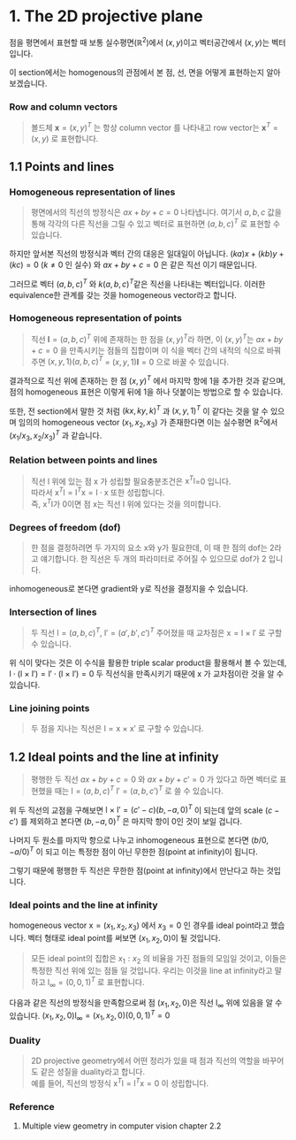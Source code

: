 # **1. The 2D projective plane**

점을 평면에서 표현할 때 보통 실수평면($\mathbb{R}^2$)에서 ($x,y$)이고 벡터공간에서 ($x,y$)는 벡터입니다. 

이 section에서는 homogenous의 관점에서 본 점, 선, 면을 어떻게 표현하는지 알아보겠습니다.

### **Row and column vectors**
>볼드체 $\mathbf{x} = (x,y)^T$ 는 항상 column vector 를 나타내고 row vector는 $\mathbf{x}^T=(x,y)$ 로 표현합니다.

## **1.1 Points and lines**

### **Homogeneous representation of lines**

>평면에서의 직선의 방정식은 $ax+by+c=0$ 나타냅니다. 여기서 $a,b,c$ 값을 통해 각각의 다른 직선을 그릴 수 있고 벡터로 표현하면 $(a,b,c)^T$ 로 표현할 수 있습니다.

하지만 앞서본 직선의 방정식과 벡터 간의 대응은 일대일이 아닙니다. $(ka)x+(kb)y+(kc)=0$ ($k\neq0$ 인 실수) 와 $ax+by+c=0$ 은 같은 직선 이기 때문입니다.

그러므로 벡터 $(a,b,c)^T$ 와 $k(a,b,c)^T$같은 직선을 나타내는 벡터입니다. 이러한 equivalence한 관계를 갖는 것을 homogeneous vector라고 합니다.

### **Homogeneous representation of points**

>직선 $\mathbf{l}=(a,b,c)^T$ 위에 존재하는 한 점을 $(x,y)^T$라 하면, 이 $(x,y)^T$는 $ax+by+c=0$ 을 만족시키는 점들의 집합이며 이 식을 벡터 간의 내적의 식으로 바꿔주면 $(x,y,1)(a,b,c)^T$ = $(x,y,1)\mathbf{l}= 0$ 으로 바꿀 수 있습니다.<br>

결과적으로 직선 위에 존재하는 한 점 $(x,y)^T$ 에서 마지막 항에 1을 추가한 것과 같으며, 점의 homogeneous 표현은 이렇게 뒤에 1을 하나 덧붙이는 방법으로 할 수 있습니다.

또한, 전 section에서 말한 것 처럼 $(kx,ky,k)^T$ 과  $(x,y,1)^T$ 이 같다는 것을 알 수 있으며 임의의 homogeneous vector $(x_1,x_2,x_3)$ 가 존재한다면 이는 실수평면 $\mathbb{R}^2$에서 $(x_1/x_3,x_2/x_3)^T$ 과 같습니다.


### **Relation between points and lines**
> 직선 $\text{l}$ 위에 있는 점 $\text{x}$ 가 성립할 필요충분조건은 $\text{x}^T\text{l}$=0 입니다. <br>
따라서 $\text{x}^T\text{l} = \text{l}^T\text{x} = \text{l}\cdot\text{x}$ 또한 성립합니다. <br>
즉, $\text{x}^T\text{l}$가 0이면 점 $\text{x}$는 직선 $\text{l}$ 위에 있다는 것을 의미합니다.<br>


### **Degrees of freedom (dof)**
>한 점을 결정하려면 두 가지의 요소 x와 y가 필요한데, 이 때 한 점의 dof는 2라고 얘기합니다. 한 직선은 두 개의 파라미터로 주어질 수 있으므로 dof가 2 입니다.

inhomogeneous로 본다면 gradient와 y로 직선을 결정지을 수 있습니다.

### **Intersection of lines**

>두 직선 $\text{l}=(a,b,c)^T$, $\text{l}'=(a',b',c')^T$ 주어졌을 때 교차점은 $\text{x}=\text{l} \ \times \ \text{l}'$ 로 구할 수 있습니다. 

위 식이 맞다는 것은 이 수식을 활용한 triple scalar product을 활용해서 볼 수 있는데, 
$\text{l}\cdot(\text{l} \ \times \ \text{l}')=\text{l}'\cdot(\text{l} \ \times \ \text{l}')=0$ 두 직선식을 만족시키기 때문에 $\text{x}$ 가 교차점이란 것을 알 수 있습니다.

### **Line joining points**
> 두 점을 지나는 직선은 $\text{l}=\text{x} \ \times \ \text{x}'$ 로 구할 수 있습니다. 

## **1.2 Ideal points and the line at infinity**

>평행한 두 직선 $ax+by+c=0$ 와 $ax+by+c'=0$ 가 있다고 하면 벡터로 표현했을 때는 $\text{l}=(a,b,c)^T$ $\text{l}'=(a,b,c')^T$ 로 쓸 수 있습니다.

위 두 직선의 교점을 구해보면 $\text{l}\ \times \ \text{l}' = (c'-c)(b,-a,0)^T$ 이 되는데 앞의 scale $(c-c')$ 를 제외하고 본다면 $(b,-a,0)^T$ 은 마지막 항이 0인 것이 보일 겁니다.

나머지 두 원소를 마지막 항으로 나누고 inhomogeneous 표현으로 본다면 $(b/0,-a/0)^T$ 이 되고 이는 특정한 점이 아닌 무한한 점(point at infinity)이 됩니다.

그렇기 때문에 평행한 두 직선은 무한한 점(point at infinity)에서 만난다고 하는 것입니다.

### **Ideal points and the line at infinity**

homogeneous vector $\text{x}=(x_1,x_2,x_3)$ 에서 $x_3=0$ 인 경우를 ideal point라고 했습니다. 벡터 형태로 ideal point를 써보면 $(x_1,x_2,0)$이 될 것입니다. 

>모든 ideal point의 집합은 $x_1:x_2$ 의 비율을 가진 점들의 모임일 것이고, 이들은 특정한 직선 위에 있는 점들 일 것입니다. 우리는 이것을 line at infinity라고 말하고 $\text{l}_∞ = (0,0,1)^T$ 로 표현합니다.

다음과 같은 직선의 방정식을 만족함으로써 점 $(x_1,x_2,0)$은 직선 $\text{l}_∞$ 위에 있음을 알 수 있습니다.
$(x_1,x_2,0)\text{l}_\infty=(x_1,x_2,0)(0,0,1)^T=0$

### **Duality**
>2D projective geometry에서 어떤 정리가 있을 때 점과 직선의 역할을 바꾸어도 같은 성질을 duality라고 합니다.<br>
예를 들어, 직선의 방정식 $\text{x}^T\text{l} = \text{l}^T\text{x} = 0$ 이 성립합니다.



### **Reference**
1. Multiple view geometry in computer vision chapter 2.2